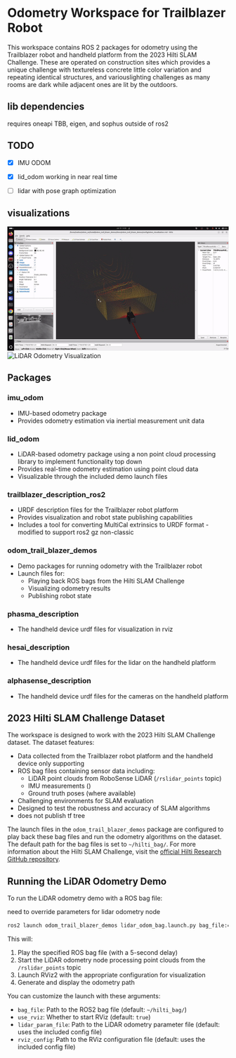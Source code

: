 # Odometry Workspace for Trailblazer Robot
This workspace contains ROS 2 packages for odometry using the Trailblazer robot and handheld platform from the 2023 Hilti SLAM Challenge. These are operated on construction sites which provides a unique challenge with textureless concrete little color variation and repeating identical structures, and variouslighting challenges as many rooms are dark while adjacent ones are lit by the outdoors.

## lib dependencies
requires oneapi TBB, eigen, and sophus outside of ros2

## TODO
- [x] IMU ODOM
- [x] lid_odom working in  near real time 
- [ ] lidar with pose graph optimization


## visualizations
![Odometry Visualization](media/output.gif)
![LiDAR Odometry Visualization](media/lidar_odom.gif)

## Packages

### imu_odom
- IMU-based odometry package
- Provides odometry estimation via inertial measurement unit data


### lid_odom
- LiDAR-based odometry package using a non point cloud processing library to implement functionality top down
- Provides real-time odometry estimation using point cloud data
- Visualizable through the included demo launch files


### trailblazer_description_ros2
- URDF description files for the Trailblazer robot platform
- Provides visualization and robot state publishing capabilities
- Includes a tool for converting MultiCal extrinsics to URDF format
-modified to support ros2 gz non-classic

### odom_trail_blazer_demos
- Demo packages for running odometry with the Trailblazer robot
- Launch files for:
  - Playing back ROS bags from the Hilti SLAM Challenge
  - Visualizing odometry results
  - Publishing robot state

### phasma_description
  - The handheld device urdf files for visualization in rviz

### hesai_description
  - The handheld device urdf files for the lidar on the handheld platform

### alphasense_description
  - The handheld device urdf files for the cameras on the handheld platform


## 2023 Hilti SLAM Challenge Dataset

The workspace is designed to work with the 2023 Hilti SLAM Challenge dataset. The dataset features:
- Data collected from the Trailblazer robot platform and the handheld device only supporting 
- ROS bag files containing sensor data including:
  - LiDAR point clouds from RoboSense LiDAR (`/rslidar_points` topic)
  - IMU measurements ()
  - Ground truth poses (where available)
- Challenging environments for SLAM evaluation
- Designed to test the robustness and accuracy of SLAM algorithms
- does not publish tf tree

The launch files in the `odom_trail_blazer_demos` package are configured to play back these bag files and run the odometry algorithms on the dataset. The default path for the bag files is set to `~/hilti_bag/`.
For more information about the Hilti SLAM Challenge, visit the [official Hilti Research GitHub repository](https://github.com/Hilti-Research/trailblazer_description).

## Running the LiDAR Odometry Demo

To run the LiDAR odometry demo with a ROS bag file:

need to override parameters for lidar odometry node

```bash
ros2 launch odom_trail_blazer_demos lidar_odom_bag.launch.py bag_file:=/path/to/your/bagfile
```

This will:
1. Play the specified ROS bag file (with a 5-second delay)
2. Start the LiDAR odometry node processing point clouds from the `/rslidar_points` topic
3. Launch RViz2 with the appropriate configuration for visualization
4. Generate and display the odometry path

You can customize the launch with these arguments:
- `bag_file`: Path to the ROS2 bag file (default: `~/hilti_bag/`)
- `use_rviz`: Whether to start RViz (default: `true`)
- `lidar_param_file`: Path to the LiDAR odometry parameter file (default: uses the included config file)
- `rviz_config`: Path to the RViz configuration file (default: uses the included config file)

